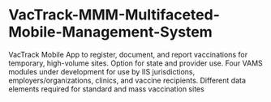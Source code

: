 # VacTrack-MMM-Multifaceted-Mobile-Management-System
VacTrack Mobile App to register, document, and report vaccinations for temporary, high-volume sites. Option for state and provider use.  Four VAMS modules under development for use by IIS jurisdictions, employers/organizations, clinics, and vaccine recipients. Different data elements required for standard and mass vaccination sites
